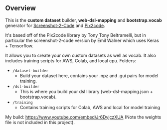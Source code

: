 ## Overview

This is the <b>custom dataset</b> builder, <b>web-dsl-mapping</b> and <b>bootstrap.vocab</b> generator for [Screenshot-2-Code](https://github.com/emilwallner/Screenshot-to-code) and [Pix2code](https://github.com/tonybeltramelli/pix2code).<br/> 

It's based off of the Pix2code library by Tony Tony Beltramelli, but in particular the screenshot-2-code version by Emil Walner which uses Keras + Tensorflow. 
 
It allows you to create your own custom datasets as well as vocab. 
It also includes training scripts for AWS, Colab, and local cpu. Folders: 




* `/dataset-builder` 
    * Build your dataset here, contains your .npz and .gui pairs for model training.
* `/dsl-builder`
    * This is where you build your dsl library (web-dsl-mapping.json + bootstrap.vocab). 
* `/training` 
    * Contains training scripts for Colab, AWS and local for model training   
    
My build: https://www.youtube.com/embed/Jr6DyjczXUA 
(Note the weights file is not included in this project).
